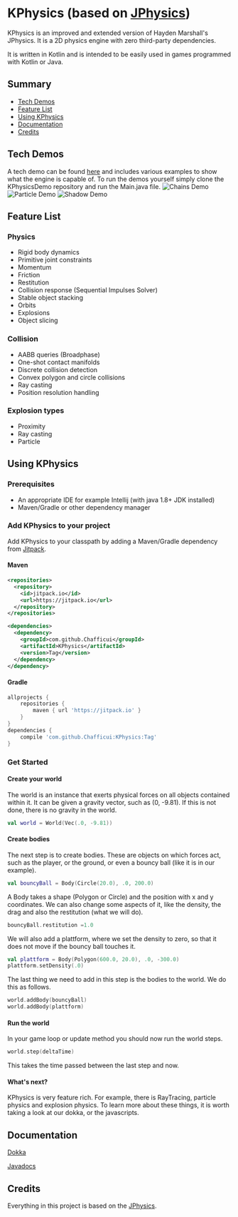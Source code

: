 # KPhysics (based on [JPhysics](https://github.com/HaydenMarshalla/JPhysics))
KPhysics is an improved and extended version of Hayden Marshall's JPhysics. It is a 2D physics engine with zero third-party dependencies.

It is written in Kotlin and is intended to be easily used in games programmed with Kotlin or Java.

## Summary
* [Tech Demos](#tech-demos)
* [Feature List](#feature-list)
* [Using KPhysics](#using-kphysics)
* [Documentation](#documentation)
* [Credits](#credits)

## Tech Demos

A tech demo can be found [here](https://github.com/Chafficui/KPhysicsDemos) and includes various examples to show what the engine is capable of.
To run the demos yourself simply clone the KPhysicsDemo repository and run the Main.java file.
![Chains Demo](https://i.postimg.cc/50Ggn2qL/Chains.png "Chains")
![Particle Demo](https://i.postimg.cc/ZKgmp8d5/Particle-explosion-demo.png "Particles")
![Shadow Demo](https://i.postimg.cc/13qQH8Gc/Shadow-casting.png "Shadows")

## Feature List
### Physics
- Rigid body dynamics
- Primitive joint constraints
- Momentum
- Friction
- Restitution
- Collision response (Sequential Impulses Solver)
- Stable object stacking
- Orbits
- Explosions
- Object slicing

### Collision
- AABB queries (Broadphase)
- One-shot contact manifolds
- Discrete collision detection
- Convex polygon and circle collisions
- Ray casting
- Position resolution handling

### Explosion types
- Proximity
- Ray casting
- Particle

## Using KPhysics

### Prerequisites
- An appropriate IDE for example Intellij (with java 1.8+ JDK installed)
- Maven/Gradle or other dependency manager

### Add KPhysics to your project
Add KPhysics to your classpath by adding a Maven/Gradle dependency from [Jitpack](https://jitpack.io/#Chafficui/KPhysics).

#### Maven
```xml
<repositories>
  <repository>
    <id>jitpack.io</id>
    <url>https://jitpack.io</url>
  </repository>
</repositories>
```

````xml
<dependencies>
  <dependency>
    <groupId>com.github.Chafficui</groupId>
    <artifactId>KPhysics</artifactId>
    <version>Tag</version>
  </dependency>
</dependency>
````

#### Gradle
```groovy
allprojects {
    repositories {
        maven { url 'https://jitpack.io' }
    }
}
dependencies {
    compile 'com.github.Chafficui:KPhysics:Tag'
}
```

### Get Started
#### Create your world
The world is an instance that exerts physical forces on all objects contained within it. It can be given a gravity vector, such as (0, -9.81). If this is not done, there is no gravity in the world.
````kotlin
val world = World(Vec(.0, -9.81))
````

#### Create bodies
The next step is to create bodies. These are objects on which forces act, such as the player, or the ground, or even a bouncy ball (like it is in our example).
````kotlin
val bouncyBall = Body(Circle(20.0), .0, 200.0)
````
A Body takes a shape (Polygon or Circle) and the position with x and y coordinates. We can also change some aspects of it, like the density, the drag and also the restitution (what we will do).
````kotlin
bouncyBall.restitution =1.0
````
We will also add a plattform, where we set the density to zero, so that it does not move if the bouncy ball touches it.
````kotlin
val plattform = Body(Polygon(600.0, 20.0), .0, -300.0)
plattform.setDensity(.0)
````
The last thing we need to add in this step is the bodies to the world. We do this as follows.
````kotlin
world.addBody(bouncyBall)
world.addBody(plattform)
````

#### Run the world
In your game loop or update method you should now run the world steps.
````kotlin
world.step(deltaTime)
````
This takes the time passed between the last step and now.

#### What's next?
KPhysics is very feature rich. For example, there is RayTracing, particle physics and explosion physics. To learn more about these things, it is worth taking a look at our dokka, or the javascripts.

## Documentation
[Dokka](https://kphysics.github.io/KPhysics/docs/dokka/index.html)

[Javadocs](https://kphysics.github.io/KPhysics/docs/dokkaJavadoc/index.html)

## Credits
Everything in this project is based on the [JPhysics](https://github.com/HaydenMarshalla/JPhysics).
